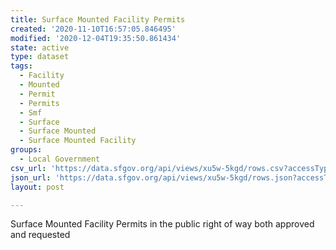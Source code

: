 ```yaml
---
title: Surface Mounted Facility Permits
created: '2020-11-10T16:57:05.846495'
modified: '2020-12-04T19:35:50.861434'
state: active
type: dataset
tags:
  - Facility
  - Mounted
  - Permit
  - Permits
  - Smf
  - Surface
  - Surface Mounted
  - Surface Mounted Facility
groups:
  - Local Government
csv_url: 'https://data.sfgov.org/api/views/xu5w-5kgd/rows.csv?accessType=DOWNLOAD'
json_url: 'https://data.sfgov.org/api/views/xu5w-5kgd/rows.json?accessType=DOWNLOAD'
layout: post

---
```

Surface Mounted Facility Permits in the public right of way both approved and requested

